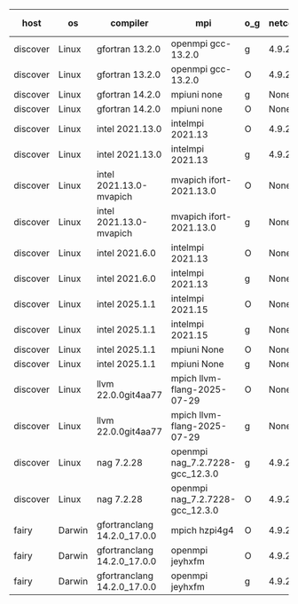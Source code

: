 

| host     | os       | compiler                              | mpi                      | o_g        | netcdf        | build       | u_pass          | u_fail          | s_pass            | s_fail            | e_pass             | e_fail             | nuopc_pass       | nuopc_fail       | artifacts link          |
|----------|----------|---------------------------------------|--------------------------|------------|---------------|-------------|-----------------|-----------------|-------------------|-------------------|--------------------|--------------------|------------------|------------------|-------------------------|
| discover | Linux | gfortran 13.2.0 | openmpi gcc-13.2.0  | g | 4.9.2  | PASS | None | None | None | None | None | None | None | None | <a href="https://github.com/esmf-org/esmf-test-artifacts/tree/8b37bc978cdf91fb70cb1a666d4c58bcb9678cd8/develop/gfortran/13.2.0/g/openmpi/gcc-13.2.0" target="_blank">8b37bc9</a> | 
| discover | Linux | gfortran 13.2.0 | openmpi gcc-13.2.0  | O | 4.9.2  | PASS | None | None | None | None | None | None | None | None | <a href="https://github.com/esmf-org/esmf-test-artifacts/tree/55f3d640b86d8ab21b8d16e261f3f9e52636aef3/develop/gfortran/13.2.0/O/openmpi/gcc-13.2.0" target="_blank">55f3d64</a> | 
| discover | Linux | gfortran 14.2.0 | mpiuni none  | g | None  | PASS | None | None | None | None | None | None | None | None | <a href="https://github.com/esmf-org/esmf-test-artifacts/tree/64f2e374d0cdb8e70e4f1e22f0e511049018d202/develop/gfortran/14.2.0/g/mpiuni/none" target="_blank">64f2e37</a> | 
| discover | Linux | gfortran 14.2.0 | mpiuni none  | O | None  | PASS | None | None | None | None | None | None | None | None | <a href="https://github.com/esmf-org/esmf-test-artifacts/tree/1d9d9230a4f9524b7091893b6c65184c4ddc4cf6/develop/gfortran/14.2.0/O/mpiuni/none" target="_blank">1d9d923</a> | 
| discover | Linux | intel 2021.13.0 | intelmpi 2021.13  | O | 4.9.2  | PASS | None | None | None | None | None | None | None | None | <a href="https://github.com/esmf-org/esmf-test-artifacts/tree/4cbc5005b63ab9d6da3e6ba85b84422f05fe8786/develop/intel/2021.13.0/O/intelmpi/2021.13" target="_blank">4cbc500</a> | 
| discover | Linux | intel 2021.13.0 | intelmpi 2021.13  | g | 4.9.2  | PASS | None | None | None | None | None | None | None | None | <a href="https://github.com/esmf-org/esmf-test-artifacts/tree/c8f3aa4221834d91e1a394a3b918c83307ee2123/develop/intel/2021.13.0/g/intelmpi/2021.13" target="_blank">c8f3aa4</a> | 
| discover | Linux | intel 2021.13.0-mvapich | mvapich ifort-2021.13.0  | O | None  | PASS | None | None | None | None | None | None | None | None | <a href="https://github.com/esmf-org/esmf-test-artifacts/tree/6dab609dbe443c534ffcd7cd7fd0c81fba0d55d9/develop/intel/2021.13.0-mvapich/O/mvapich/ifort-2021.13.0" target="_blank">6dab609</a> | 
| discover | Linux | intel 2021.13.0-mvapich | mvapich ifort-2021.13.0  | g | None  | PASS | None | None | None | None | None | None | None | None | <a href="https://github.com/esmf-org/esmf-test-artifacts/tree/64ad373e293d38bec8bbc6fe886d52f781d33df8/develop/intel/2021.13.0-mvapich/g/mvapich/ifort-2021.13.0" target="_blank">64ad373</a> | 
| discover | Linux | intel 2021.6.0 | intelmpi 2021.13  | O | None  | PASS | None | None | None | None | None | None | None | None | <a href="https://github.com/esmf-org/esmf-test-artifacts/tree/f314476fd986ddc80c00a8ed6de91c856725b5ed/develop/intel/2021.6.0/O/intelmpi/2021.13" target="_blank">f314476</a> | 
| discover | Linux | intel 2021.6.0 | intelmpi 2021.13  | g | None  | PASS | None | None | None | None | None | None | None | None | <a href="https://github.com/esmf-org/esmf-test-artifacts/tree/604c3263221cdef1d5e2e0dddf383c1cf653e380/develop/intel/2021.6.0/g/intelmpi/2021.13" target="_blank">604c326</a> | 
| discover | Linux | intel 2025.1.1 | intelmpi 2021.15  | O | None  | PASS | None | None | None | None | None | None | None | None | <a href="https://github.com/esmf-org/esmf-test-artifacts/tree/43c9271537bd5add4400192bc667c441aff0fc56/develop/intel/2025.1.1/O/intelmpi/2021.15" target="_blank">43c9271</a> | 
| discover | Linux | intel 2025.1.1 | intelmpi 2021.15  | g | None  | PASS | None | None | None | None | None | None | None | None | <a href="https://github.com/esmf-org/esmf-test-artifacts/tree/cdeb9ce76adac736b2799def71d073e58e84a4dc/develop/intel/2025.1.1/g/intelmpi/2021.15" target="_blank">cdeb9ce</a> | 
| discover | Linux | intel 2025.1.1 | mpiuni None  | O | None  | PASS | None | None | None | None | None | None | None | None | <a href="https://github.com/esmf-org/esmf-test-artifacts/tree/054c561b7e0881ed598afeb6e87d7a4074d4a9f6/develop/intel/2025.1.1/O/mpiuni/None" target="_blank">054c561</a> | 
| discover | Linux | intel 2025.1.1 | mpiuni None  | g | None  | PASS | None | None | None | None | None | None | None | None | <a href="https://github.com/esmf-org/esmf-test-artifacts/tree/d5cc02c8d5ae838d17fe2d575ac30641020c092c/develop/intel/2025.1.1/g/mpiuni/None" target="_blank">d5cc02c</a> | 
| discover | Linux | llvm 22.0.0git4aa77 | mpich llvm-flang-2025-07-29  | O | None  | PASS | None | None | None | None | None | None | None | None | <a href="https://github.com/esmf-org/esmf-test-artifacts/tree/75dd28b1038560007247954cec8b21a6a60d8a08/develop/llvm/22.0.0git4aa77/O/mpich/llvm-flang-2025-07-29" target="_blank">75dd28b</a> | 
| discover | Linux | llvm 22.0.0git4aa77 | mpich llvm-flang-2025-07-29  | g | None  | PASS | None | None | None | None | None | None | None | None | <a href="https://github.com/esmf-org/esmf-test-artifacts/tree/59f3a8a9eef65178e6fc7df55f39044bffeda658/develop/llvm/22.0.0git4aa77/g/mpich/llvm-flang-2025-07-29" target="_blank">59f3a8a</a> | 
| discover | Linux | nag 7.2.28 | openmpi nag_7.2.7228-gcc_12.3.0  | g | 4.9.2  | PASS | None | None | None | None | None | None | None | None | <a href="https://github.com/esmf-org/esmf-test-artifacts/tree/33399fc1ef2e4e647c6a97208d1912802709bd0b/develop/nag/7.2.28/g/openmpi/nag_7.2.7228-gcc_12.3.0" target="_blank">33399fc</a> | 
| discover | Linux | nag 7.2.28 | openmpi nag_7.2.7228-gcc_12.3.0  | O | 4.9.2  | PASS | None | None | None | None | None | None | None | None | <a href="https://github.com/esmf-org/esmf-test-artifacts/tree/50240274135b28645c1b022610792c3991bbc6f9/develop/nag/7.2.28/O/openmpi/nag_7.2.7228-gcc_12.3.0" target="_blank">5024027</a> | 
| fairy | Darwin | gfortranclang 14.2.0_17.0.0 | mpich hzpi4g4  | O | 4.9.2  | PASS | None | None | None | None | None | None | None | None | <a href="https://github.com/esmf-org/esmf-test-artifacts/tree/de4cf9d97054818d7162ee438f5eaa8a26db8932/develop/gfortranclang/14.2.0_17.0.0/O/mpich/hzpi4g4" target="_blank">de4cf9d</a> | 
| fairy | Darwin | gfortranclang 14.2.0_17.0.0 | openmpi jeyhxfm  | O | 4.9.2  | PASS | 14235 | 0 | 51 | 0 | 81 | 0 | 57 | 0 | <a href="https://github.com/esmf-org/esmf-test-artifacts/tree/f9297c4f3ca7e74a76c93e2add04d9b44cd795f3/develop/gfortranclang/14.2.0_17.0.0/O/openmpi/jeyhxfm" target="_blank">f9297c4</a> | 
| fairy | Darwin | gfortranclang 14.2.0_17.0.0 | openmpi jeyhxfm  | g | 4.9.2  | PASS | 14235 | 0 | 51 | 0 | 81 | 0 | 57 | 0 | <a href="https://github.com/esmf-org/esmf-test-artifacts/tree/f9b3cc720b4ba22c5d3235f121f5bbe0d82ca1d1/develop/gfortranclang/14.2.0_17.0.0/g/openmpi/jeyhxfm" target="_blank">f9b3cc7</a> | 
